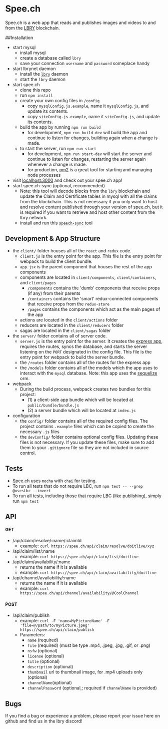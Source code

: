 # Spee.ch
Spee.ch is a web app that reads and publishes images and videos to and from the [LBRY](https://lbry.io/) blockchain.

##Installation
* start mysql
	* install mysql
	* create a database called `lbry`
	* save your connection `username` and `password` someplace handy
* start lbrynet daemon
	* install the [`lbry`](https://github.com/lbryio/lbry) daemon
	* start the `lbry` daemon
* start spee.ch
	* clone this repo
	* run `npm install`
	* create your own config files in `/config`
	  * copy `mysqlConfig.js.example`, name it `mysqlConfig.js`, and update its contents.
	  * copy `siteConfig.js.example`, name it `siteConfig.js`, and update its contents.
	* build the app by running `npm run build`
	  * for development, `npm run build-dev` will build the app and continue to listen for changes, building again when a change is made.
	* to start the server, run `npm run start`
	  * for development, `npm run start-dev` will start the server and continue to listen for changes, restarting the server again whenever a change is made. 
	  * for production, [pm2](http://pm2.keymetrics.io/docs/usage/quick-start/) is a great tool for starting and managing node processes
* visit [localhost:3000](http://localhost:3000) and check out your spee.ch app!
* start spee.ch-sync (optional, recommended)
    * Note: this tool will decode blocks from the `lbry` blockchain and update the Claim and Certificate tables in mysql with all the claims from the blockchain.  This is not necessary if you only want to host and resolve content published through your version of spee.ch, but it is required if you want to retrieve and host other content from the lbry network.
    * install and run this [`speech-sync`](https://github.com/billbitt/spee.ch-sync) tool

## Development & App Structure
* the `client/` folder houses all of the `react` and `redux` code.
  * `client.js` is the entry point for the app.  This file is the entry point for webpack to build the client bundle.
  * `app.jsx` is the parent component that houses the rest of the app components
  * components are located in `client/components`, `client/containers`, and `client/pages`
      * `/components` contains the 'dumb' components that receive props (if any) from their parents
      * `/containers` contains the 'smart' redux-connected components that receive props from the `redux-store`
      * `/pages` contains the components which act as the main pages of the app
  * actions are located in the `client/actions` folder
  * reducers are located in the `client/reducers` folder
  * sagas are located in the `client/sagas` folder 
* the `server/` folder contains all of server code.
  * `server.js` is the entry point for the server.  It creates the [express app](https://expressjs.com/), requires the routes, syncs the database, and starts the server listening on the `PORT` designated in the config file. This file is the entry point for webpack to build the server bundle.
  * the `/routes` folder contains all of the routes for the express app
  * the `/models` folder contains all of the models which the app uses to interact with the `mysql` database.  Note: this app uses the [sequelize](http://docs.sequelizejs.com/) orm.
* webpack
  * During the build process, webpack creates two bundles for this project: 
    *  (1) a client-side app bundle which will be located at `public/bundle/bundle.js`
    *  (2) a server bundle which will be located at `index.js`
* configuration
  * the `config/` folder contains all of the required config files.  The project contains `.example` files which can be copied to create the necessary `.js` files
  * the `devConfig/` folder contains optional config files.  Updating these files is not necessary.  If you update these files, make sure to add them to your `.gitignore` file so they are not included in source control.

## Tests
* Spee.ch uses `mocha` with `chai` for testing.  
* To run all tests that do not require LBC, run `npm test -- --grep @usesLbc --invert`
* To run all tests, including those that require LBC (like publishing), simply run `npm test`

## API

#### GET
* /api/claim/resolve/:name/:claimId
  * example: `curl https://spee.ch/api/claim/resolve/doitlive/xyz`
* /api/claim/list/:name
  * example: `curl https://spee.ch/api/claim/list/doitlive`
* /api/claim/availability/:name
  * returns the name if it is available
  * example: `curl https://spee.ch/api/claim/availability/doitlive`
* /api/channel/availability/:name
  * returns the name if it is available
  * example: `curl https://spee.ch/api/channel/availability/@CoolChannel`

#### POST
* /api/claim/publish
  * example: `curl -F 'name=MyPictureName' -F 'file=@/path/to/myPicture.jpeg' https://spee.ch/api/claim/publish`
  * Parameters:
    * `name` (required)
    * `file` (required) (must be type .mp4, .jpeg, .jpg, .gif, or .png)
    * `nsfw` (optional)
    * `license` (optional)
    * `title` (optional)
    * `description` (optional)
    * `thumbnail` url to thumbnail image, for .mp4 uploads only (optional)
    * `channelName`(optional)
    * `channelPassword` (optional,; required if `channelName` is provided)

## Bugs
If you find a bug or experience a problem, please report your issue here on github and find us in the lbry discord!
